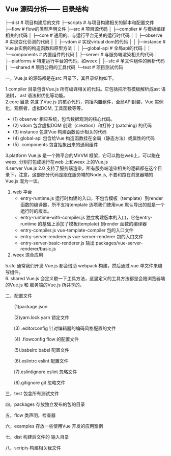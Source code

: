 ## Vue 源码分析—— 目录结构
├─dist                   # 项目构建后的文件
├─scripts                # 与项目构建相关的脚本和配置文件
├─flow                   # flow的类型声明文件
├─src                    # 项目源代码
│    ├─complier          # 与模板编译相关的代码
│    ├─core              # 通用的、与运行平台无关的运行时代码
│    │  ├─observe        # 实现变化侦测的代码
│    │  ├─vdom           # 实现virtual dom的代码
│    │  ├─instance       # Vue.js实例的构造函数和原型方法
│    │  ├─global-api     # 全局api的代码
│    │  └─components     # 内置组件的代码
│    ├─server            # 与服务端渲染相关的代码
│    ├─platforms         # 特定运行平台的代码，如weex
│    ├─sfc               # 单文件组件的解析代码
│    └─shared            # 项目公用的工具代码
└─test                   # 项目测试代码

一，Vue.js 的源码都是在src 目录下，其目录结构如下。

1.compiler 目录包含Vue.js 所有编译相关的代码。它包括把所有模板解析成ast 语法树， ast 语法树优化等功能。<br>
2.core 目录 包含了Vue.js 的核心代码，包括内置组件，全局API封装，Vue 实例化，观察者，虚拟DOM, 工具函数等等。<br>
* (1) observer     相应系统，包含数据观测的核心代码。
* (2) vdom     包含虚拟DOM 创建（creation）和打补丁(patching) 的代码
* (3) instance  包含Vue 构建函数设计相关的代码
* (4) global-api   包含给Vue 构造函数挂在全局（静态方法）或属性的代码
* (5）components  包含抽象出来的通用组件

 3.platform Vue.js 是一个跨平台的MVVM 框架，它可以跑在web上，可以跑在weex, 分别打包成运行在web 上和weex 上的Vue.js<br>
 4.server  Vue.js 2.0 支持了服务端渲染，所有服务端渲染相关的逻辑都在这个目录下，注意，这部部分代码是跑在服务端的Node.js, 不要和跑在浏览器端的Vue.js 混为一谈。<br>
 
1. web 平台
    - entry-runtime.js     运行时构建的入口，不包含模板（template）到render 函数的编译器，所不支持template 选项我们使用vue 默认导出的就是一个运行时的版本。
    - entry-runtime-with-compiler.js    独立构建版本的入口，它在entry-runtime 的基础上添加了模板(template) 到render 函数的编译器
    - entry-compiler.js     vue-template-compiler 包的入口文件
    - entry-server-renderer.js     vue-server-renderer 包的入口文件
    - entry-server-basic-renderer.js     输出  packages/vue-server-renderer/basic.js
2. weex    混合应用

5.sfc  通常我们开发 Vue.js 都会借助 webpack 构建，然后通过.vue 单文件来编写组件。<br>
6. shared  Vue.js 会定义歇一下工具方法，这里定义的工具方法都是会陪浏览器端的Vue.js 和 服务端的Vue.js 所共享的。

二，配置文件

　　(1)package.json           

　　(2)yarn.lock   yarn 锁定文件

　 （3) .editorconfig   针对编辑器的编码风格配置的文件

　　(4) .flowconfig    flow 的配置文件

　　(5).babelrc        babel 配置文件

　　(6).eslintrc        eslint  配置文件

　 （7).eslintignore        eslint  忽略文件

　 （8).gitignore           git 忽略文件

三，test    包含所有测试文件

四，packages   存放独立发布的包的目录

五，flow   类声明，检查器

六，examples  存放一些使用Vue 开发的应用案例

七，dist      构建后文件的 输入目录

八，scripts     构建相关我文件